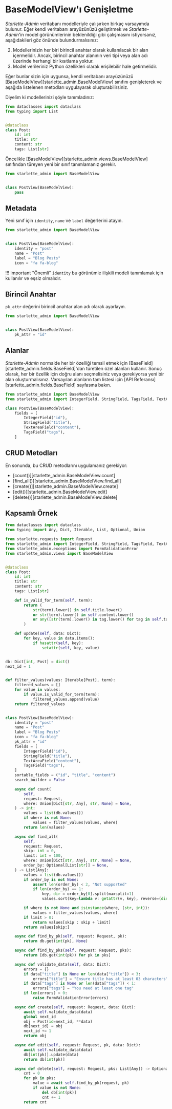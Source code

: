 # BaseModelView'ı Genişletme

*Starlette-Admin* veritabanı modelleriyle çalışırken birkaç varsayımda bulunur. Eğer kendi veritabanı arayüzünüzü geliştirmek ve *Starlette-Admin*'in model görünümlerinin beklenildiği gibi çalışmasını istiyorsanız, aşağıdakileri göz önünde bulundurmalısınız:

2. Modellerinizin her biri birincil anahtar olarak kullanılacak bir alan içermelidir. Ancak, birincil anahtar alanının veri tipi veya alan adı üzerinde herhangi bir kısıtlama yoktur.
3. Model verileriniz Python özellikleri olarak erişilebilir hale getirmelidir.

Eğer bunlar sizin için uygunsa, kendi veritabanı arayüzünüzü [BaseModelView][starlette_admin.BaseModelView] sınıfını genişleterek ve aşağıda listelenen metodları uygulayarak oluşturabilirsiniz.

Diyelim ki modellerinizi şöyle tanımladınız:

```python
from dataclasses import dataclass
from typing import List


@dataclass
class Post:
    id: int
    title: str
    content: str
    tags: List[str]

```

Öncelikle [BaseModelView][starlette_admin.views.BaseModelView] sınıfından türeyen yeni bir sınıf tanımlamanız gerekir.

```python
from starlette_admin import BaseModelView


class PostView(BaseModelView):
    pass
```

## Metadata

Yeni sınıf için `identity`, `name` ve `label` değerlerini atayın.

```python
from starlette_admin import BaseModelView


class PostView(BaseModelView):
    identity = "post"
    name = "Post"
    label = "Blog Posts"
    icon = "fa fa-blog"
```

!!! important "Önemli"
     `identity` bu görünümle ilişkili modeli tanımlamak için kullanılır ve eşsiz olmalıdır.

## Birincil Anahtar

`pk_attr` değerini birincil anahtar alan adı olarak ayarlayın.

```python
from starlette_admin import BaseModelView


class PostView(BaseModelView):
    pk_attr = "id"
```

## Alanlar

*Starlette-Admin* normalde her bir özelliği temsil etmek için [BaseField][starlette_admin.fields.BaseField]'dan türetilen özel alanları kullanır. Sonuç olarak, her bir özellik için doğru alanı seçmelisiniz veya gerekiyorsa yeni bir alan oluşturmalısınız. Varsayılan alanların tam listesi için [API Referansı][starlette_admin.fields.BaseField] sayfasına bakın.

```python
from starlette_admin import BaseModelView
from starlette_admin import IntegerField, StringField, TagsField, TextAreaField

class PostView(BaseModelView):
    fields = [
        IntegerField("id"),
        StringField("title"),
        TextAreaField("content"),
        TagsField("tags"),
    ]
```

## CRUD Metodları

En sonunda, bu CRUD metodlarını uygulamanız gerekiyor:

* [count()][starlette_admin.BaseModelView.count]
* [find_all()][starlette_admin.BaseModelView.find_all]
* [create()][starlette_admin.BaseModelView.create]
* [edit()][starlette_admin.BaseModelView.edit]
* [delete()][starlette_admin.BaseModelView.delete]

## Kapsamlı Örnek

```python
from dataclasses import dataclass
from typing import Any, Dict, Iterable, List, Optional, Union

from starlette.requests import Request
from starlette_admin import IntegerField, StringField, TagsField, TextAreaField
from starlette_admin.exceptions import FormValidationError
from starlette_admin.views import BaseModelView


@dataclass
class Post:
    id: int
    title: str
    content: str
    tags: List[str]

    def is_valid_for_term(self, term):
        return (
            str(term).lower() in self.title.lower()
            or str(term).lower() in self.content.lower()
            or any([str(term).lower() in tag.lower() for tag in self.tags])
        )

    def update(self, data: Dict):
        for key, value in data.items():
            if hasattr(self, key):
                setattr(self, key, value)


db: Dict[int, Post] = dict()
next_id = 1


def filter_values(values: Iterable[Post], term):
    filtered_values = []
    for value in values:
        if value.is_valid_for_term(term):
            filtered_values.append(value)
    return filtered_values


class PostView(BaseModelView):
    identity = "post"
    name = "Post"
    label = "Blog Posts"
    icon = "fa fa-blog"
    pk_attr = "id"
    fields = [
        IntegerField("id"),
        StringField("title"),
        TextAreaField("content"),
        TagsField("tags"),
    ]
    sortable_fields = ("id", "title", "content")
    search_builder = False

    async def count(
        self,
        request: Request,
        where: Union[Dict[str, Any], str, None] = None,
    ) -> int:
        values = list(db.values())
        if where is not None:
            values = filter_values(values, where)
        return len(values)

    async def find_all(
        self,
        request: Request,
        skip: int = 0,
        limit: int = 100,
        where: Union[Dict[str, Any], str, None] = None,
        order_by: Optional[List[str]] = None,
    ) -> List[Any]:
        values = list(db.values())
        if order_by is not None:
            assert len(order_by) < 2, "Not supported"
            if len(order_by) == 1:
                key, dir = order_by[0].split(maxsplit=1)
                values.sort(key=lambda v: getattr(v, key), reverse=(dir == "desc"))

        if where is not None and isinstance(where, (str, int)):
            values = filter_values(values, where)
        if limit > 0:
            return values[skip : skip + limit]
        return values[skip:]

    async def find_by_pk(self, request: Request, pk):
        return db.get(int(pk), None)

    async def find_by_pks(self, request: Request, pks):
        return [db.get(int(pk)) for pk in pks]

    async def validate_data(self, data: Dict):
        errors = {}
        if data["title"] is None or len(data["title"]) < 3:
            errors["title"] = "Ensure title has at least 03 characters"
        if data["tags"] is None or len(data["tags"]) < 1:
            errors["tags"] = "You need at least one tag"
        if len(errors) > 0:
            raise FormValidationError(errors)

    async def create(self, request: Request, data: Dict):
        await self.validate_data(data)
        global next_id
        obj = Post(id=next_id, **data)
        db[next_id] = obj
        next_id += 1
        return obj

    async def edit(self, request: Request, pk, data: Dict):
        await self.validate_data(data)
        db[int(pk)].update(data)
        return db[int(pk)]

    async def delete(self, request: Request, pks: List[Any]) -> Optional[int]:
        cnt = 0
        for pk in pks:
            value = await self.find_by_pk(request, pk)
            if value is not None:
                del db[int(pk)]
                cnt += 1
        return cnt

```
